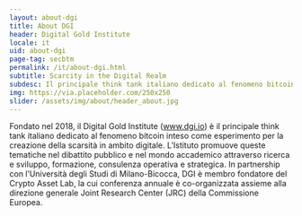```yaml
---
layout: about-dgi
title: About DGI
header: Digital Gold Institute
locale: it
uid: about-dgi
page-tag: secbtm
permalink: /it/about-dgi.html
subtitle: Scarcity in the Digital Realm
subdesc: Il principale think tank italiano dedicato al fenomeno bitcoin e alla scarsità in ambito digitale
img: https://via.placeholder.com/250x250
slider: /assets/img/about/header_about.jpg
---
```


Fondato nel 2018, il Digital Gold Institute (www.dgi.io) è il principale think tank italiano dedicato al fenomeno
bitcoin inteso come esperimento per la creazione della scarsità in ambito digitale. L’Istituto promuove queste tematiche nel dibattito pubblico e nel mondo accademico attraverso ricerca e sviluppo, formazione, consulenza operativa e strategica.
In partnership con l’Università degli Studi di Milano-Bicocca, DGI è membro fondatore
del Crypto Asset Lab, la cui conferenza annuale è co-organizzata assieme alla direzione generale Joint
Research Center (JRC) della Commissione Europea.
